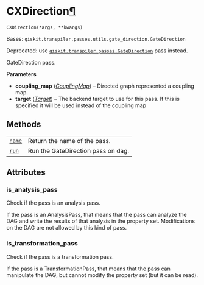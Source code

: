 # CXDirection[¶](#cxdirection "Permalink to this headline")

<span id="undefined" />

`CXDirection(*args, **kwargs)`

Bases: `qiskit.transpiler.passes.utils.gate_direction.GateDirection`

Deprecated: use [`qiskit.transpiler.passes.GateDirection`](qiskit.transpiler.passes.GateDirection#qiskit.transpiler.passes.GateDirection "qiskit.transpiler.passes.GateDirection") pass instead.

GateDirection pass.

**Parameters**

*   **coupling\_map** ([*CouplingMap*](qiskit.transpiler.CouplingMap#qiskit.transpiler.CouplingMap "qiskit.transpiler.CouplingMap")) – Directed graph represented a coupling map.
*   **target** ([*Target*](qiskit.transpiler.Target#qiskit.transpiler.Target "qiskit.transpiler.Target")) – The backend target to use for this pass. If this is specified it will be used instead of the coupling map

## Methods

|                                                                                                                                           |                                    |
| ----------------------------------------------------------------------------------------------------------------------------------------- | ---------------------------------- |
| [`name`](qiskit.transpiler.passes.CXDirection.name#qiskit.transpiler.passes.CXDirection.name "qiskit.transpiler.passes.CXDirection.name") | Return the name of the pass.       |
| [`run`](qiskit.transpiler.passes.CXDirection.run#qiskit.transpiler.passes.CXDirection.run "qiskit.transpiler.passes.CXDirection.run")     | Run the GateDirection pass on dag. |

## Attributes

<span id="undefined" />

### is\_analysis\_pass

Check if the pass is an analysis pass.

If the pass is an AnalysisPass, that means that the pass can analyze the DAG and write the results of that analysis in the property set. Modifications on the DAG are not allowed by this kind of pass.

<span id="undefined" />

### is\_transformation\_pass

Check if the pass is a transformation pass.

If the pass is a TransformationPass, that means that the pass can manipulate the DAG, but cannot modify the property set (but it can be read).
